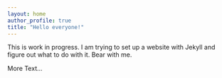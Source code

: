 ```yaml
---
layout: home
author_profile: true
title: "Hello everyone!"
---
```


This is work in progress. I am trying to set up a website with Jekyll and figure out what to do with it. Bear with me.

More Text...
